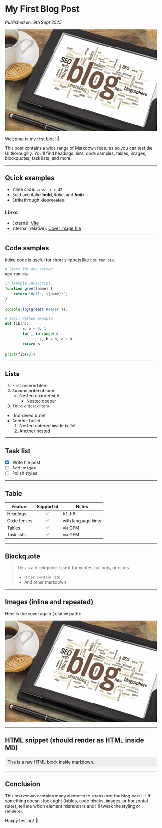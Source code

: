 # My First Blog Post  
*Published on: 9th Sept 2025*  

![Cover Image](image1.jpg)

Welcome to my first blog! 🎉

This post contains a wide range of Markdown features so you can test the UI thoroughly. You'll find headings, lists, code samples, tables, images, blockquotes, task lists, and more.

---

## Quick examples

- Inline code: `const x = 42`  
- Bold and italic: **bold**, *italic*, and ***both***  
- Strikethrough: ~~deprecated~~  

### Links

- External: [Vite](https://vitejs.dev)  
- Internal (relative): [Cover image file](image1.jpg)

---

## Code samples

Inline code is useful for short snippets like `npm run dev`.

```bash
# Start the dev server
npm run dev
```

```javascript
// Example JavaScript
function greet(name) {
	return `Hello, ${name}!`;
}

console.log(greet('Reader'));
```

```python
# Small Python example
def fib(n):
		a, b = 0, 1
		for _ in range(n):
				a, b = b, a + b
		return a

print(fib(10))
```

---

## Lists

1. First ordered item
2. Second ordered item
	 - Nested unordered A
		 - Nested deeper
3. Third ordered item

- Unordered bullet
- Another bullet
	1. Nested ordered inside bullet
	2. Another nested

---

## Task list

- [x] Write the post
- [ ] Add images
- [ ] Polish styles

---

## Table

| Feature | Supported | Notes |
|---|:---:|---|
| Headings | ✅ | h1..h6 |
| Code fences | ✅ | with language hints |
| Tables | ✅ | via GFM |
| Task lists | ✅ | via GFM |

---

## Blockquote

> This is a blockquote. Use it for quotes, callouts, or notes.
>
> - It can contain lists
> - And other markdown

---

## Images (inline and repeated)

Here is the cover again (relative path):

![Cover Image Reuse](image1.jpg)

---

## HTML snippet (should render as HTML inside MD)

<div style="padding:8px;border-radius:6px;background:rgba(0,0,0,0.06)">This is a raw HTML block inside markdown.</div>

---

## Conclusion

This markdown contains many elements to stress-test the blog post UI. If something doesn't look right (tables, code blocks, images, or horizontal rules), tell me which element misrenders and I'll tweak the styling or renderer.

Happy testing! 🚀
